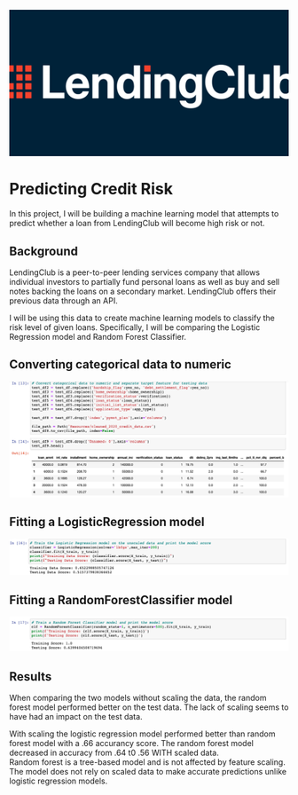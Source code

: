 ![LendingClub](images/Lending-club.png)

# Predicting Credit Risk

In this project, I will be building a machine learning model that attempts to predict whether a loan from LendingClub will become high risk or not. 

## Background

LendingClub is a peer-to-peer lending services company that allows individual investors to partially fund personal loans as well as buy and sell notes backing the loans on a secondary market. LendingClub offers their previous data through an API.

I will be using this data to create machine learning models to classify the risk level of given loans. Specifically, I will be comparing the Logistic Regression model and Random Forest Classifier.

## Converting categorical data to numeric
![convert categorical data](images/Convert-categorical-data.png)

## Fitting a LogisticRegression model
![train logistic regression model](images/logistic-regression.png)

## Fitting a RandomForestClassifier model
![train random forest model](images/random-forest.png)

## Results
When comparing the two models without scaling the data, the random forest model performed better on the test data. The lack of scaling seems to have had an impact on the test data.

With scaling the logistic regression model performed better than random forest model with a .66 accurancy score.
The random forest model decreased in accuracy from .64 t0 .56 WITH scaled data.  
Random forest is a tree-based model and is not affected by feature scaling. 
The model does not rely on scaled data to make accurate predictions unlike logistic regression models.

